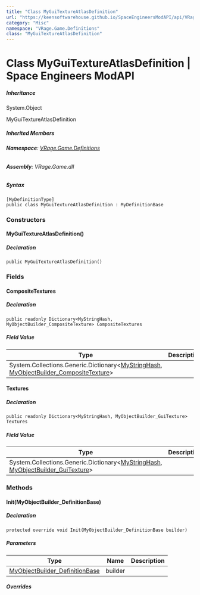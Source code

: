 ```yaml
---
title: "Class MyGuiTextureAtlasDefinition"
url: "https://keensoftwarehouse.github.io/SpaceEngineersModAPI/api/VRage.Game.Definitions.MyGuiTextureAtlasDefinition.html"
category: "Misc"
namespace: "VRage.Game.Definitions"
class: "MyGuiTextureAtlasDefinition"
---
```


# Class MyGuiTextureAtlasDefinition | Space Engineers ModAPI

##### Inheritance

System.Object

MyGuiTextureAtlasDefinition

##### Inherited Members

###### **Namespace**: [VRage.Game.Definitions](https://keensoftwarehouse.github.io/SpaceEngineersModAPI/api/VRage.Game.Definitions.html)

###### **Assembly**: VRage.Game.dll

##### Syntax

```
[MyDefinitionType]
public class MyGuiTextureAtlasDefinition : MyDefinitionBase
```

### Constructors

#### MyGuiTextureAtlasDefinition()

##### Declaration

```
public MyGuiTextureAtlasDefinition()
```

### Fields

#### CompositeTextures

##### Declaration

```
public readonly Dictionary<MyStringHash, MyObjectBuilder_CompositeTexture> CompositeTextures
```

##### Field Value

| Type | Description |
| --- | --- |
| System.Collections.Generic.Dictionary<[MyStringHash](https://keensoftwarehouse.github.io/SpaceEngineersModAPI/api/VRage.Utils.MyStringHash.html), [MyObjectBuilder\_CompositeTexture](https://keensoftwarehouse.github.io/SpaceEngineersModAPI/api/VRage.Game.ObjectBuilders.Definitions.MyObjectBuilder_CompositeTexture.html)\> |     |

#### Textures

##### Declaration

```
public readonly Dictionary<MyStringHash, MyObjectBuilder_GuiTexture> Textures
```

##### Field Value

| Type | Description |
| --- | --- |
| System.Collections.Generic.Dictionary<[MyStringHash](https://keensoftwarehouse.github.io/SpaceEngineersModAPI/api/VRage.Utils.MyStringHash.html), [MyObjectBuilder\_GuiTexture](https://keensoftwarehouse.github.io/SpaceEngineersModAPI/api/VRage.Game.ObjectBuilders.Definitions.MyObjectBuilder_GuiTexture.html)\> |     |

### Methods

#### Init(MyObjectBuilder\_DefinitionBase)

##### Declaration

```
protected override void Init(MyObjectBuilder_DefinitionBase builder)
```

##### Parameters

| Type | Name | Description |
| --- | --- | --- |
| [MyObjectBuilder\_DefinitionBase](https://keensoftwarehouse.github.io/SpaceEngineersModAPI/api/VRage.Game.MyObjectBuilder_DefinitionBase.html) | builder |     |

##### Overrides